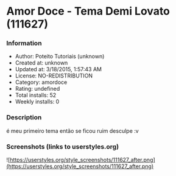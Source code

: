 # Amor Doce - Tema Demi Lovato (111627)

### Information
- Author: Poteito Tutoriais (unknown)
- Created at: unknown
- Updated at: 3/18/2015, 1:57:43 AM
- License: NO-REDISTRIBUTION
- Category: amordoce
- Rating: undefined
- Total installs: 52
- Weekly installs: 0


### Description
é meu primeiro tema então se ficou ruim desculpe :v


### Screenshots (links to userstyles.org)
![https://userstyles.org/style_screenshots/111627_after.png](https://userstyles.org/style_screenshots/111627_after.png)


